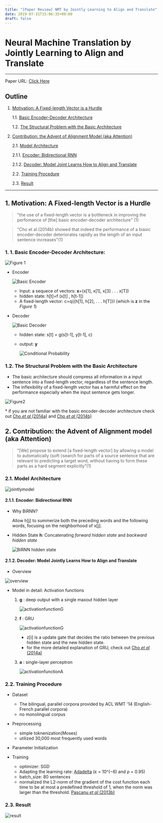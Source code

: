 ```yaml
---
title: "[Paper Review] NMT by Jointly Learning to Align and Translate"
date: 2019-07-31T15:06:35+09:00
draft: false
---
```



# Neural Machine Translation by Jointly Learning to Align and Translate

------



Paper URL: [Click Here](https://arxiv.org/pdf/1409.0473.pdf)




## Outline


1. [Motivation: A Fixed-length Vector is a Hurdle](https://github.com/dwdsuh/Paper_Review/blob/master/NMTbyJointlyAlignTranslate.md#1-motivation-a-fixed-length-vector-is-a-hurdle)

   1.1. [Basic Encoder-Decoder Architecture](https://github.com/dwdsuh/Paper_Review/blob/master/NMTbyJointlyAlignTranslate.md#1-1-a-basic-encoder-decoder-architecture)

   1.2. [The Structural Problem with the Basic Architecture](https://github.com/dwdsuh/Paper_Review/blob/master/NMTbyJointlyAlignTranslate.md#12-the-structural-problem-with-the-basic-architecture)

2. [Contribution: the Advent of Alignment Model (aka Attention)](https://github.com/dwdsuh/Paper_Review/blob/master/NMTbyJointlyAlignTranslate.md#2-contribution-the-advent-of-alignment-model-aka-attention)

   2.1. [Model Architecture](https://github.com/dwdsuh/Paper_Review/blob/master/NMTbyJointlyAlignTranslate.md#21-model-architecture)

     ​2.1.1. [Encoder: Bidirectional RNN](https://github.com/dwdsuh/Paper_Review/blob/master/NMTbyJointlyAlignTranslate.md#211-encoder-bidirectional-rnn)

     ​2.1.2. [Decoder: Model Joint Learns How to Align and Translate](https://github.com/dwdsuh/Paper_Review/blob/master/NMTbyJointlyAlignTranslate.md#212-decoder-model-jointly-learns-how-to--align-and-translate)

   2.2. [Training Procedure](https://github.com/dwdsuh/Paper_Review/blob/master/NMTbyJointlyAlignTranslate.md#22-training-procedure)

   2.3. [Result](https://github.com/dwdsuh/Paper_Review/blob/master/NMTbyJointlyAlignTranslate.md#23-result)

------





## 1. Motivation: A Fixed-length Vector is a Hurdle

>  "the use of a fixed-length vector is a bottleneck in improving the perfomance of [the] basic encoder-decoder architecture" (1)

>  "Cho et al.(2014b) showed that indeed the performance of a biasic encoder-decoder deteriorates rapidly as the length of an input sentence increases"(1)

### 1. 1. Basic Encoder-Decoder Architecture:



![Figure 1](../images/encoder_decoder-architecture.png)

- Encoder

  ![Basic Encoder](../images/basicEncoder_pic.png)

  

  - Input: a sequece of vectors: **x**=(x[1], x[1], x[3] . . . x[T])
  - hidden state: h[t]=f (x[t] , h[t-1])
  - A fixed-length vector: c=q({h[1], h[2], . . . h[T]})  (which is **z** in the *Figure 1*)

- Decoder

  ![Basic Decoder](../images/basicDecoder_pic.png)

  - hidden state: s[t] = g(s[t-1], y[t-1], c)

  - output: **y** 

    ![Conditional Probability](../images/basicDecoder.png)

  



### 1.2. The Structural Problem with the Basic Architecture

- The basic architecture should compress all information in a input sentence into a fixed-length vector, regardless of the sentence length.
- The inflexibility of a fixed-length vector has a harmful effect on the performance especially when the input sentence gets longer.

![Figure2](../images/longersentecesucks.png)

 \* if you are not familiar with the basic encoder-decoder architecture check out [Cho *et al* (2014a)](https://arxiv.org/pdf/1406.1078.pdf) and  [Cho *et al* (2014b)](https://www.aclweb.org/anthology/W14-4012)













## 2. Contribution: the Advent of Alignment model (aka Attention)




> "[We] propose to extend [a fixed-length vector] by allowing a model to automatically (soft-)search for parts of a source sentence that are relevant to predicting a target word, without having to form these parts as a hard segment explicitly"(1)

### 2.1. Model Architecture



![jointlymodel](../images/jointlymodel.png)

#### 2.1.1. Encoder: Bidirectional RNN

- Why BiRNN? 

  Allow h[j] to summerize both the preceding words and the following words, focusing on the neighborhood of x[j].

- Hidden State **h**: Concatenating *forward hidden state* and *backward hidden state*

  ![BiRNN hidden state](../images/BiRNNhiddenstate.png)



#### 2.1.2. Decoder: Model Jointly Learns How to  Align and Translate

- Overview

![overview](../images/jointlyoverview.png)

- Model in detail: Activation functions

  1. **g** : deep output with a single maxout hidden layer

     ![activationfunctionG](../images/activationFunctionG.png)

     

     

  2. **f** : GRU

     

     ![activationfunctionG](../images/activationfunctionF.png)

     

     - z[i] is a update gate that decides the ratio between the previous hidden state and the new hidden state.
     - for the more detailed explanation of GRU, check out  [Cho *et al* (2014a)](https://arxiv.org/pdf/1406.1078.pdf)

     

  3. **a** : single-layer perceptron

     

     ![activationfunctionA](../images/activationfunctionA.png)

     

### 2.2. Training Procedure

- Dataset

  - The bilingual, parallel corpora provided by ACL WMT '14 (English-French parallel corpora)
  - no monolingual corpus

- Preprocessing

  - simple toknenization(Moses)
  - utilized 30,000 most frequently used words

- Parameter Initialization

- Training

  - optimizer: SGD
  - Adapting the learning rate: [Adadelta](https://arxiv.org/pdf/1212.5701.pdf) (ε = 10^(−6) and ρ = 0.95)
  - batch_size:  80 sentences
  - normalized the L2-norm of the gradient of the cost function each time to be at most a predefined threshold of 1, when the norm was larger than the threshold. [Pascanu *et al* (2013b)](http://proceedings.mlr.press/v28/pascanu13.pdf)

  

### 2.3. Result

![result](../images/jointlyresult.png)



